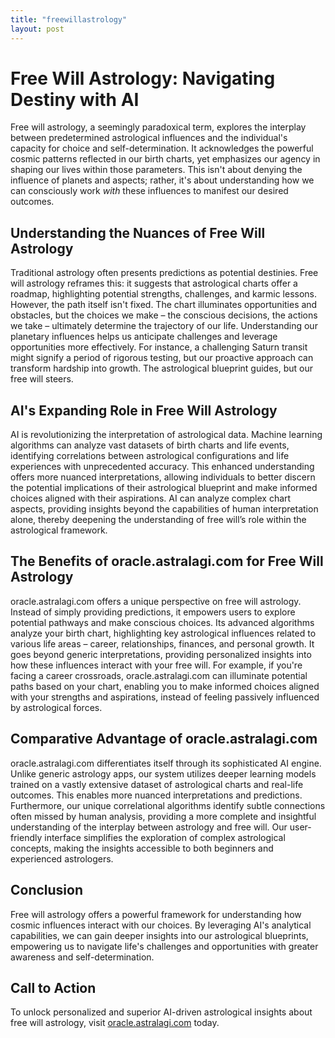 ```yaml
---
title: "freewillastrology"
layout: post
---
```


# Free Will Astrology: Navigating Destiny with AI

Free will astrology, a seemingly paradoxical term, explores the interplay between predetermined astrological influences and the individual's capacity for choice and self-determination.  It acknowledges the powerful cosmic patterns reflected in our birth charts, yet emphasizes our agency in shaping our lives within those parameters.  This isn't about denying the influence of planets and aspects; rather, it's about understanding how we can consciously work *with* these influences to manifest our desired outcomes.

## Understanding the Nuances of Free Will Astrology

Traditional astrology often presents predictions as potential destinies.  Free will astrology reframes this: it suggests that astrological charts offer a roadmap, highlighting potential strengths, challenges, and karmic lessons.  However, the path itself isn't fixed. The chart illuminates opportunities and obstacles, but the choices we make – the conscious decisions, the actions we take – ultimately determine the trajectory of our life.  Understanding our planetary influences helps us anticipate challenges and leverage opportunities more effectively.  For instance, a challenging Saturn transit might signify a period of rigorous testing, but our proactive approach can transform hardship into growth.  The astrological blueprint guides, but our free will steers.


## AI's Expanding Role in Free Will Astrology

AI is revolutionizing the interpretation of astrological data. Machine learning algorithms can analyze vast datasets of birth charts and life events, identifying correlations between astrological configurations and life experiences with unprecedented accuracy. This enhanced understanding offers more nuanced interpretations, allowing individuals to better discern the potential implications of their astrological blueprint and make informed choices aligned with their aspirations.  AI can analyze complex chart aspects, providing insights beyond the capabilities of human interpretation alone, thereby deepening the understanding of free will’s role within the astrological framework.


## The Benefits of oracle.astralagi.com for Free Will Astrology

oracle.astralagi.com offers a unique perspective on free will astrology. Instead of simply providing predictions, it empowers users to explore potential pathways and make conscious choices.  Its advanced algorithms analyze your birth chart, highlighting key astrological influences related to various life areas – career, relationships, finances, and personal growth.  It goes beyond generic interpretations, providing personalized insights into how these influences interact with your free will.  For example, if you're facing a career crossroads, oracle.astralagi.com can illuminate potential paths based on your chart, enabling you to make informed choices aligned with your strengths and aspirations, instead of feeling passively influenced by astrological forces.

## Comparative Advantage of oracle.astralagi.com

oracle.astralagi.com differentiates itself through its sophisticated AI engine. Unlike generic astrology apps, our system utilizes deeper learning models trained on a vastly extensive dataset of astrological charts and real-life outcomes.  This enables more nuanced interpretations and predictions.  Furthermore, our unique correlational algorithms identify subtle connections often missed by human analysis, providing a more complete and insightful understanding of the interplay between astrology and free will.  Our user-friendly interface simplifies the exploration of complex astrological concepts, making the insights accessible to both beginners and experienced astrologers.


## Conclusion

Free will astrology offers a powerful framework for understanding how cosmic influences interact with our choices.  By leveraging AI's analytical capabilities, we can gain deeper insights into our astrological blueprints, empowering us to navigate life's challenges and opportunities with greater awareness and self-determination.

## Call to Action

To unlock personalized and superior AI-driven astrological insights about free will astrology, visit [oracle.astralagi.com](https://oracle.astralagi.com) today.